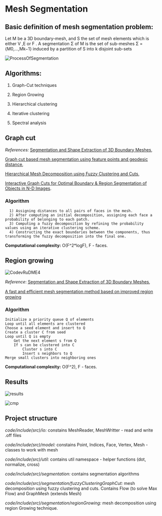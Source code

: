 # Mesh Segmentation

## Basic definition of mesh segmentation problem:

Let M be a 3D boundary-mesh, and S the set of mesh elements which is either V ,E or F . A segmentation Σ of M is the set of sub-meshes Σ ={M0,...,Mk−1} induced by a partition of S into k disjoint sub-sets

![ProcessOfSegmentation](https://user-images.githubusercontent.com/64921559/136804832-459d4cea-d97f-4742-ad1f-6594a26d4ab3.jpg)


## Algorithms:
  1) Graph-Cut techniques

  2) Region Growing

  3) Hierarchical clustering

  4) Iterative clustering

  5) Spectral analysis


## Graph cut

_References:_ 
[Segmentation and Shape Extraction of 3D Boundary Meshes](https://github.com/timofeysaybel/MeshSegmentation/files/7322933/Segmentation.and.Shape.Extraction.of.3D.Boundary.Meshes.pdf), 

[Graph cut based mesh segmentation using feature points and geodesic distance](https://github.com/timofeysaybel/MeshSegmentation/files/7322936/Graph.cut.based.mesh.segmentation.using.feature.points.and.geodesic.distance.pdf), 

[Hierarchical Mesh Decomposition using Fuzzy Clustering and Cuts](https://github.com/timofeysaybel/MeshSegmentation/files/7322938/Hierarchical.Mesh.Decomposition.using.Fuzzy.Clustering.and.Cuts.pdf), 

[Interactive Graph Cuts for Optimal Boundary & Region Segmentation of Objects in N-D Images](https://github.com/timofeysaybel/MeshSegmentation/files/7322939/Interactive.Graph.Cuts.for.Optimal.Boundary.Region.Segmentation.of.Objects.in.N-D.Images.pdf).


### Algorithm

      1) Assigning distances to all pairs of faces in the mesh.
      2) After computing an initial decomposition, assigning each face a probability of belonging to each patch.
      3) Computing a fuzzy decomposition by refining the probability values using an iterative clustering scheme.
      4) Constructing the exact boundaries between the components, thus transforming the fuzzy decomposition into the final one.

**Computational complexity:** O(F^2*logF), F - faces.

## Region growing

![CodevRuDME4](https://user-images.githubusercontent.com/64921559/136807392-af47ab47-7039-421c-a66e-98463fc9f3c2.jpg)

_Reference_:
[Segmentation and Shape Extraction of 3D Boundary Meshes](https://github.com/timofeysaybel/MeshSegmentation/files/7323103/Segmentation.and.Shape.Extraction.of.3D.Boundary.Meshes.pdf),

[A fast and eﬃcient mesh segmentation method based on
improved region growing](https://github.com/timofeysaybel/MeshSegmentation/files/7323108/A.fast.and.e.cient.mesh.segmentation.method.based.on.improved.region.growing.pdf)

### Algorithm

    Initialize a priority queue Q of elements
    Loop until all elements are clustered
    Choose a seed element and insert to Q
    Create a cluster C from seed
    Loop until Q is empty
        Get the next element s from Q
        If s can be clustered into C
            Cluster s into C
            Insert s neighbors to Q
    Merge small clusters into neighboring ones

**Computational complexity:** O(F^2), F - faces.

## Results

![results](https://user-images.githubusercontent.com/64921559/139658202-0910d9a1-c224-47e8-89ad-631eeb8f2481.png)

![cmp](https://user-images.githubusercontent.com/64921559/139659698-2cad9a9b-f242-4fe7-b7dc-3c60912a70cc.png)

## Project structure 
  _code/include(src)/io:_ constains MeshReader, MeshWritter - read and write .off files

  _code/include(src)/model:_ constains Point, Indices, Face, Vertex, Mesh - classes to work with mesh

  _code/include(src)/util:_ contains util namespace - helper functions (dot, normalize, cross)

  _code/include(src)/segmentation:_ contains segmentation algorithms

  _code/include(src)/segmentation/fuzzyClusteringGraphCut:_ mesh decomposition using fuzzy clustering and cuts. Contains Flow (to solve Max Flow) and GraphMesh
    (extends Mesh)

  _code/include(src)/segmentation/regionGrowing:_ mesh decomposition using region Growing technique. 
